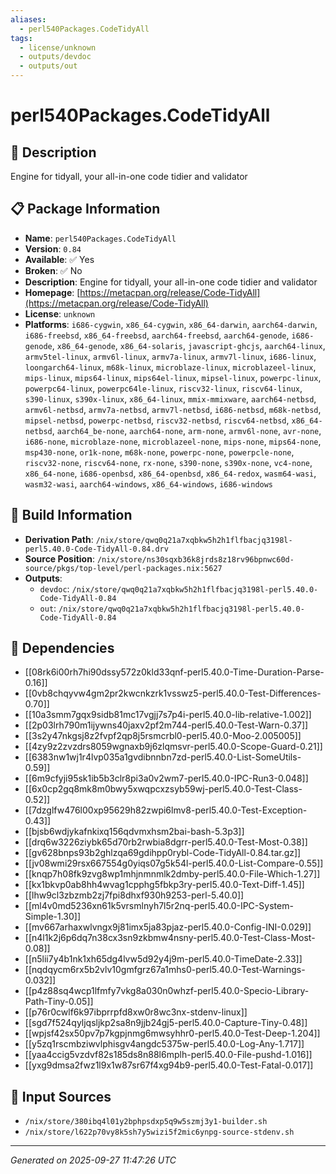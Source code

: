 ```yaml
---
aliases:
  - perl540Packages.CodeTidyAll
tags:
  - license/unknown
  - outputs/devdoc
  - outputs/out
---
```


# perl540Packages.CodeTidyAll

## 📝 Description

Engine for tidyall, your all-in-one code tidier and validator

## 📋 Package Information

- **Name**: `perl540Packages.CodeTidyAll`
- **Version**: `0.84`
- **Available**: ✅ Yes
- **Broken**: ✅ No
- **Description**: Engine for tidyall, your all-in-one code tidier and validator
- **Homepage**: [https://metacpan.org/release/Code-TidyAll](https://metacpan.org/release/Code-TidyAll)
- **License**: `unknown`
- **Platforms**: `i686-cygwin`, `x86_64-cygwin`, `x86_64-darwin`, `aarch64-darwin`, `i686-freebsd`, `x86_64-freebsd`, `aarch64-freebsd`, `aarch64-genode`, `i686-genode`, `x86_64-genode`, `x86_64-solaris`, `javascript-ghcjs`, `aarch64-linux`, `armv5tel-linux`, `armv6l-linux`, `armv7a-linux`, `armv7l-linux`, `i686-linux`, `loongarch64-linux`, `m68k-linux`, `microblaze-linux`, `microblazeel-linux`, `mips-linux`, `mips64-linux`, `mips64el-linux`, `mipsel-linux`, `powerpc-linux`, `powerpc64-linux`, `powerpc64le-linux`, `riscv32-linux`, `riscv64-linux`, `s390-linux`, `s390x-linux`, `x86_64-linux`, `mmix-mmixware`, `aarch64-netbsd`, `armv6l-netbsd`, `armv7a-netbsd`, `armv7l-netbsd`, `i686-netbsd`, `m68k-netbsd`, `mipsel-netbsd`, `powerpc-netbsd`, `riscv32-netbsd`, `riscv64-netbsd`, `x86_64-netbsd`, `aarch64_be-none`, `aarch64-none`, `arm-none`, `armv6l-none`, `avr-none`, `i686-none`, `microblaze-none`, `microblazeel-none`, `mips-none`, `mips64-none`, `msp430-none`, `or1k-none`, `m68k-none`, `powerpc-none`, `powerpcle-none`, `riscv32-none`, `riscv64-none`, `rx-none`, `s390-none`, `s390x-none`, `vc4-none`, `x86_64-none`, `i686-openbsd`, `x86_64-openbsd`, `x86_64-redox`, `wasm64-wasi`, `wasm32-wasi`, `aarch64-windows`, `x86_64-windows`, `i686-windows`

## 🔧 Build Information

- **Derivation Path**: `/nix/store/qwq0q21a7xqbkw5h2h1flfbacjq3198l-perl5.40.0-Code-TidyAll-0.84.drv`
- **Source Position**: `/nix/store/ns30sqxb36k8jrds8z18rv96bpnwc60d-source/pkgs/top-level/perl-packages.nix:5627`
- **Outputs**:
  - `devdoc`:  `/nix/store/qwq0q21a7xqbkw5h2h1flfbacjq3198l-perl5.40.0-Code-TidyAll-0.84`
  - `out`:  `/nix/store/qwq0q21a7xqbkw5h2h1flfbacjq3198l-perl5.40.0-Code-TidyAll-0.84`

## 🔗 Dependencies

- [[08rk6i00rh7hi90dssy572z0kld33qnf-perl5.40.0-Time-Duration-Parse-0.16]]
- [[0vb8chqyvw4gm2pr2kwcnkzrk1vsswz5-perl5.40.0-Test-Differences-0.70]]
- [[10a3smm7gqx9sidb81mc17vgjj7s7p4i-perl5.40.0-lib-relative-1.002]]
- [[2p03lrh790m1ijywns40jaxv2pf2m744-perl5.40.0-Test-Warn-0.37]]
- [[3s2y47nkgsj8z2fvpf2qp8j5rsmcrbl0-perl5.40.0-Moo-2.005005]]
- [[4zy9z2zvzdrs8059wgnaxb9j6zlqmsvr-perl5.40.0-Scope-Guard-0.21]]
- [[6383nw1wj1r4lvp035a1gvdibnnbn7zd-perl5.40.0-List-SomeUtils-0.59]]
- [[6m9cfyji95sk1ib5b3clr8pi3a0v2wm7-perl5.40.0-IPC-Run3-0.048]]
- [[6x0cp2gq8mk8m0bwy5xwqpcxzsyb59wj-perl5.40.0-Test-Class-0.52]]
- [[7dzglfw476l00xp95629h82zwpi6lmv8-perl5.40.0-Test-Exception-0.43]]
- [[bjsb6wdjykafnkixq156qdvmxhsm2bai-bash-5.3p3]]
- [[drq6w3226ziybk65d70rb2rwbia8dgrr-perl5.40.0-Test-Most-0.38]]
- [[gv628bnps93b2ghlzqa69gdihpp0rybl-Code-TidyAll-0.84.tar.gz]]
- [[jv08wmi29rsx667554g0yiqs07g5k54l-perl5.40.0-List-Compare-0.55]]
- [[knqp7h08fk9zvg8wp1mhjnmnmlk2dmby-perl5.40.0-File-Which-1.27]]
- [[kx1bkvp0ab8hh4wvag1cpphg5fbkp3ry-perl5.40.0-Text-Diff-1.45]]
- [[lhw9cl3zbzmb2zj7fpi8dhxf930h9253-perl-5.40.0]]
- [[ml4v0md5236xn61k5vrsmlnyh7l5r2nq-perl5.40.0-IPC-System-Simple-1.30]]
- [[mv667arhaxwlvngx9j81imx5ja83pjaz-perl5.40.0-Config-INI-0.029]]
- [[n4l1k2j6p6dq7n38cx3sn9zkbmw4nsny-perl5.40.0-Test-Class-Most-0.08]]
- [[n5lii7y4b1nk1xh65dg4lvw5d92y4j9m-perl5.40.0-TimeDate-2.33]]
- [[nqdqycm6rx5b2vlv10gmfgrz67a1mhs0-perl5.40.0-Test-Warnings-0.032]]
- [[p4z88sq4wcp1lfmfy7vkg8a030n0whzf-perl5.40.0-Specio-Library-Path-Tiny-0.05]]
- [[p76r0cwlf6k97ibprrpfd8xw0r8wc3nx-stdenv-linux]]
- [[sgd7f524qyljqsljkp2sa8n9jjb24gj5-perl5.40.0-Capture-Tiny-0.48]]
- [[wpjsf42sx50pv7p7kgpjnmg6mwsyhhr0-perl5.40.0-Test-Deep-1.204]]
- [[y5zq1rscmbziwvlphisgv4angdc5375w-perl5.40.0-Log-Any-1.717]]
- [[yaa4ccig5vzdvf82s185ds8n88l6mplh-perl5.40.0-File-pushd-1.016]]
- [[yxg9dmsa2fwz1l9x1w87sr67f4xg94b9-perl5.40.0-Test-Fatal-0.017]]

## 📁 Input Sources

- `/nix/store/380ibq4l01y2bphpsdxp5q9w5szmj3y1-builder.sh`
- `/nix/store/l622p70vy8k5sh7y5wizi5f2mic6ynpg-source-stdenv.sh`

---
*Generated on 2025-09-27 11:47:26 UTC*
